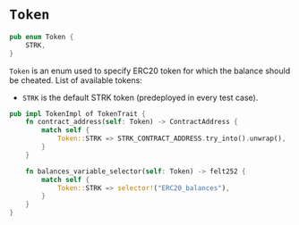 # `Token`

```rust
pub enum Token {
    STRK,
}
```

`Token` is an enum used to specify ERC20 token for which the balance should be cheated. List of available tokens:
- `STRK` is the default STRK token (predeployed in every test case).

```rust
pub impl TokenImpl of TokenTrait {
    fn contract_address(self: Token) -> ContractAddress {
        match self {
            Token::STRK => STRK_CONTRACT_ADDRESS.try_into().unwrap(),
        }
    }

    fn balances_variable_selector(self: Token) -> felt252 {
        match self {
            Token::STRK => selector!("ERC20_balances"),
        }
    }
}
```
